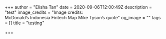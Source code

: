 +++
author = "Elisha Tan"
date = 2020-09-06T12:00:49Z
description = "test"
image_credits = "Image credits: <br> McDonald’s Indonesia Fintech Map Mike Tyson’s quote"
og_image = ""
tags = []
title = "testing"

+++
